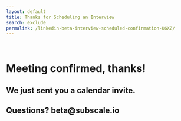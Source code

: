 ```yaml
---
layout: default
title: Thanks for Scheduling an Interview
search: exclude
permalink: /linkedin-beta-interview-scheduled-confirmation-U6XZ/
---
```

<div class="row" id="survey">
  
  <div class="col m12">
    <div class="row">
      <div class="col m2">&nbsp;</div>
      <div class="col m8" id="copybox">
        <h1 class="center">Meeting confirmed, thanks!</h1>
        <h2 class="center">We just sent you a calendar invite.</h2>
        <h2 class="center">Questions? beta@subscale.io</h2>
      </div>
      <div class="col"></div>
    </div>
  </div>
</div>
